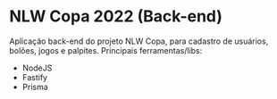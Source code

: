 # NLW Copa 2022 (Back-end)

Aplicação back-end do projeto NLW Copa, para cadastro de usuários, bolões, jogos e palpites. Principais ferramentas/libs:

- NodeJS
- Fastify
- Prisma